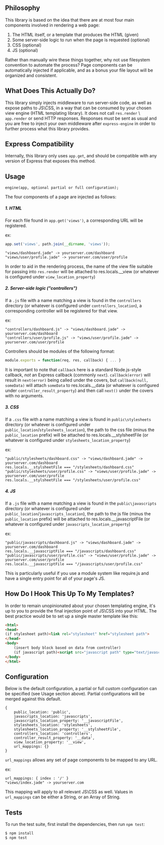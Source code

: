 ## Philosophy

This library is based on the idea that there are at most four main components involved in rendering a web page:

1. The HTML itself, or a template that produces the HTML (given)
2. Some server-side logic to run when the page is requested (optional)
3. CSS (optional)
4. JS (optional)

Rather than manually wire these things together, why not use filesystem convention to automate the process?  Page components can be automatically injected if applicable, and as a bonus your file layout will be organized and consistent.

## What Does This Actually Do?

This library simply injects middleware to run server-side code, as well as expose paths to JS\CSS, in a way that can be consumed by your chosen view engine (HTML templating library).  It does not call `res.render` \ `app.render` or send HTTP responses.  Responses must be sent as usual and you are free to inject your own middleware after `express-engine` in order to further process what this library provides.

## Express Compatibility

Internally, this library only uses `app.get`, and should be compatible with any version of Express that exposes this method.

## Usage

`engine(app, optional partial or full configuration);`

The four components of a page are injected as follows:

##### 1. HTML

For each file found in `app.get('views')`, a corresponding URL will be registered.

ex:

```js
app.set('views', path.join(__dirname, 'views'));
```

    "views/dashboard.jade" -> yourserver.com/dashboard
    "views/user/profile.jade" -> yourserver.com/user/profile
    
In order to aid in the rendering process, the name of the view file suitable for passing into `res.render` will be attached to res.locals.__view (or whatever is configured under `view_location_property`)
    
##### 2. Server-side logic ("controllers")

If a `.js` file with a name matching a view is found in the `controllers` directory (or whatever is configured under `controllers_location`), a corresponding controller will be registered for that view.

ex:

    "controllers/dashboard.js" -> "views/dashboard.jade" -> yourserver.com/dashboard
    "controllers/user/profile.js" -> "views/user/profile.jade" -> yourserver.com/user/profile

Controllers should be modules of the following format:

```js
module.exports = function(req, res, callback) { ... }
```

It is important to note that `callback` here is a standard Node.js-style callback, *not* an Express callback (commonly `next`).  `callback(error)` will result in `next(error)` being called under the covers, but `callback(null, someData)` will attach `someData` to res.locals.__data (or whatever is configured under `controller_result_property`) and then call `next()` under the covers with no arguments.

##### 3. CSS

If a `.css` file with a name matching a view is found in `public\stylesheets` directory (or whatever is configured under `public_location`/`stylesheets_location`), the path to the css file (minus the `public_location` prefix) will be attached to res.locals.__stylsheetFile (or whatever is configured under `stylesheets_location_property`)

ex:

    "public/stylesheets/dashboard.css" -> "views/dashboard.jade" -> yourserver.com/dashboard
    res.locals.__stylsheetFile === "/stylesheets/dashboard.css"
    "public/stylesheets/user/profile.css" -> "views/user/profile.jade" -> yourserver.com/user/profile
    res.locals.__stylsheetFile === "/stylesheets/user/profile.css"

##### 4. JS

If a `.js` file with a name matching a view is found in the `public\javascripts` directory (or whatever is configured under `public_location`/`javascripts_location`), the path to the js file (minus the `public_location` prefix) will be attached to res.locals.__javascriptFile (or whatever is configured under `javascripts_location_property`)

ex:

    "public/javascripts/dashboard.js" -> "views/dashboard.jade" -> yourserver.com/dashboard
    res.locals.__javascriptFile === "/javascripts/dashboard.css"
    "public/javascripts/user/profile.css" -> "views/user/profile.jade" -> yourserver.com/user/profile
    res.locals.__javascriptFile === "/javascripts/user/profile.css"

This is particularly useful if you use a module system like require.js and have a single entry point for all of your page's JS.

## How Do I Hook This Up To My Templates?

In order to remain unopinionated about your chosen templating engine, it's up to you to provide the final injection point of JS\CSS into your HTML.  The best practice would be to set up a single master template like this:

```html
<html>
<head>
(if stylesheet path)<link rel="stylesheet" href="stylesheet path">
</head>
<body>
    (insert body block based on data from controller)
    (if javascript path)<script src="javascript path" type="text/javascript"></script>
</body>
</html>
```

## Configuration

Below is the default configuration, a partial or full custom configuration can be specified (see Usage section above).  Partial configurations will be merged against this default.

    {
        public_location: 'public',
        javascripts_location: 'javascripts',
        javascripts_location_property: '__javascriptFile',
        stylesheets_location: 'stylesheets',
        stylesheets_location_property: '__stylsheetFile',
        controllers_location: 'controllers',
        controller_result_property: '__data',
        view_location_property: '__view',
        url_mappings: {}
    }
    
`url_mappings` allows any set of page components to be mapped to any URL.

ex:

    url_mappings: { index : '/' }
    "views/index.jade" -> yourserver.com

This mapping will apply to all relevant JS\CSS as well.  Values in `url_mappings` can be either a String, or an Array of String.

## Tests

  To run the test suite, first install the dependencies, then run `npm test`:

```bash
$ npm install
$ npm test
```
